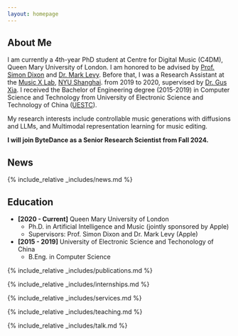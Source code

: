 ```yaml
---
layout: homepage
---
```


## About Me

I am currently a 4th-year PhD student at Centre for Digital Music (C4DM), Queen Mary University of London. I am honored to be advised by [Prof. Simon Dixon](http://www.eecs.qmul.ac.uk/~simond/) and [Dr. Mark Levy](https://scholar.google.com/citations?user=g_ESIWoAAAAJ).  Before that, I was a Research Assistant at the [Music X Lab](http://musicxlab.com/), [NYU Shanghai](https://shanghai.nyu.edu/). from 2019 to 2020, supervised by [Dr. Gus Xia](http://www.musicxlab.com/members/gus/). I received the Bachelor of Engineering degree (2015-2019) in Computer Science and Technology from University of Electronic Science and Technology of China ([UESTC](https://en.uestc.edu.cn/)). 

My research interests include controllable music generations with diffusions and LLMs, and Multimodal representation learning for music editing.

**I will join ByteDance as a Senior Research Scientist from Fall 2024.**

## News

{% include_relative _includes/news.md %}

## Education

- **[2020 - Current]** Queen Mary University of London
  - Ph.D. in Artificial Intelligence and Music (jointly sponsored by Apple)
  - Supervisors: Prof. Simon Dixon and Dr. Mark Levy (Apple)
- **[2015 - 2019]** University of Electronic Science and Techonology of China
  - B.Eng. in Computer Science


{% include_relative _includes/publications.md %}

{% include_relative _includes/internships.md %}

{% include_relative _includes/services.md %}

{% include_relative _includes/teaching.md %}

{% include_relative _includes/talk.md %}
